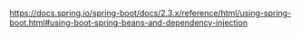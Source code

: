 
https://docs.spring.io/spring-boot/docs/2.3.x/reference/html/using-spring-boot.html#using-boot-spring-beans-and-dependency-injection  
